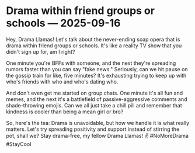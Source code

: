 # Drama within friend groups or schools — 2025-09-16

Hey, Drama Llamas! Let's talk about the never-ending soap opera that is drama within friend groups or schools. It's like a reality TV show that you didn't sign up for, am I right?

One minute you're BFFs with someone, and the next they're spreading rumors faster than you can say "fake news." Seriously, can we hit pause on the gossip train for like, five minutes? It's exhausting trying to keep up with who's friends with who and who's dating who.

And don't even get me started on group chats. One minute it's all fun and memes, and the next it's a battlefield of passive-aggressive comments and shade-throwing emojis. Can we all just take a chill pill and remember that kindness is cooler than being a mean girl or bro?

So, here's the tea: Drama is unavoidable, but how we handle it is what really matters. Let's try spreading positivity and support instead of stirring the pot, shall we? Stay drama-free, my fellow Drama Llamas! ✌️ #NoMoreDrama #StayCool